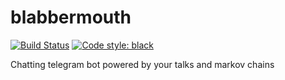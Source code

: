 # blabbermouth

[![Build Status](https://travis-ci.org/subsinthe/blabbermouth.svg?branch=master)](https://travis-ci.org/subsinthe/blabbermouth)
[![Code style: black](https://img.shields.io/badge/code%20style-black-000000.svg)](https://github.com/ambv/black)

Chatting telegram bot powered by your talks and markov chains
